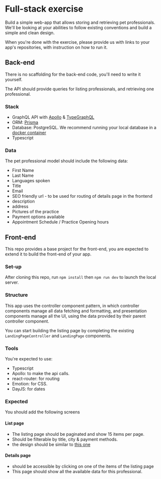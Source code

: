 # Full-stack exercise
Build a simple web-app that allows storing and retrieving pet professionals.
We'll be looking at your abilities to follow existing conventions and build a simple and clean design.

When you're done with the exercise, please provide us with links to your app's repositories, with instruction on how to run it.

## Back-end
There is no scaffolding for the back-end code, you'll need to write it yourself.

The API should provide queries for listing professionals, and retrieving one professional.

### Stack
- GraphQL API with [Apollo](https://www.apollographql.com/) & [TypeGraphQL](https://typegraphql.com/)
- ORM: [Prisma](https://www.prisma.io/)
- Database: PostgreSQL. We recommend running your local database in a [docker container](https://hub.docker.com/_/postgres)
- Typescript

### Data
The pet professional model should include the following data:
- First Name
- Last Name
- Languages spoken
- Title
- Email
- SEO friendly url - to be used for routing of details page in the frontend
- description
- address
- Pictures of the practice
- Payment options available
- Appointment Schedule / Practice Opening hours

## Front-end
This repo provides a base project for the front-end, you are expected to extend it to build the front-end of your app.

### Set-up
After cloning this repo, run `npm install` then `npm run dev` to launch the local server.

### Structure
This app uses the controller component pattern, in which controller components manage all data fetching and formatting, and presentation components manage all the UI, using the data provided by their parent controller component.

You can start building the listing page by completing the existing `LandingPageController` and `LandingPage` components.

### Tools
You're expected to use:
- Typescript
- Apollo: to make the api calls.
- react-router: for routing
- Emotion: for CSS.
- DayJS: for dates

### Expected
You should add the following screens
#### List page
- The listing page should be paginated and show 15 items per page.
- Should be filterable by title, city & payment methods.
- the design should be similar to [this one](https://tipaw.com/listing-professionnels/veterinaire)

#### Details page
- should be accessible by clicking on one of the items of the listing page
- This page should show all the available data for this professional.
